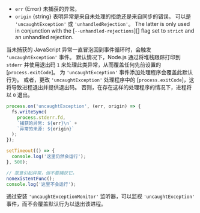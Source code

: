 <!-- YAML
added: v0.1.18
changes:
  - version:
     - v12.0.0
     - v10.17.0
    pr-url: https://github.com/nodejs/node/pull/26599
    description: Added the `origin` argument.
-->

* `err` {Error} 未捕获的异常。
* `origin` {string} 表明异常是来自未处理的拒绝还是来自同步的错误。 可以是 `'uncaughtException'` 或 `'unhandledRejection'`。
  The latter is only used in conjunction with the [`--unhandled-rejections`][] flag set to `strict` and an unhandled rejection.

当未捕获的 JavaScript 异常一直冒泡回到事件循环时，会触发 `'uncaughtException'` 事件。 
默认情况下，Node.js 通过将堆栈跟踪打印到 `stderr` 并使用退出码 `1` 来处理此类异常，从而覆盖任何先前设置的 [`process.exitCode`]。 
为 `'uncaughtException'` 事件添加处理程序会覆盖此默认行为。 
或者，更改 `'uncaughtException'` 处理程序中的 [`process.exitCode`]，这将导致进程退出并提供退出码。 
否则，在存在这样的处理程序的情况下，进程将以 `0` 退出。

```js
process.on('uncaughtException', (err, origin) => {
  fs.writeSync(
    process.stderr.fd,
    `捕获的异常: ${err}\n` +
    `异常的来源: ${origin}`
  );
});

setTimeout(() => {
  console.log('这里仍然会运行');
}, 500);

// 故意引起异常，但不要捕获它。
nonexistentFunc();
console.log('这里不会运行');
```

通过安装 `'uncaughtExceptionMonitor'` 监听器，可以监视 `'uncaughtException'` 事件，而不会覆盖默认行为以退出该进程。

